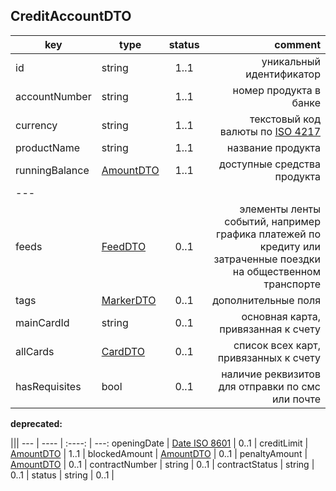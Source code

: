 ﻿## CreditAccountDTO

key | type | status | comment
--- | ---- | :----: | ---:
id | string | 1..1 | уникальный идентификатор
accountNumber | string | 1..1 | номер продукта в банке
currency | string | 1..1 | текстовый код валюты по [ISO 4217](https://ru.wikipedia.org/wiki/ISO_4217)
productName | string | 1..1 | название продукта
runningBalance | [AmountDTO](#amountdto) | 1..1 | доступные средства продукта
--- |||
feeds | [FeedDTO](#feeddto) | 0..1 | элементы ленты событий, например графика платежей по кредиту или затраченные поездки на общественном транспорте
tags | [MarkerDTO](#markerdto) | 0..1 | дополнительные поля
mainCardId | string | 0..1 | основная карта, привязанная к счету
allCards | [CardDTO](#carddto) | 0..1 | список всех карт, привязанных к счету
hasRequisites | bool | 0..1 | наличие реквизитов для отправки по смс или почте

**deprecated:**

 |||
--- | ---- | :----: | ---:
openingDate | [Date ISO 8601](https://ru.wikipedia.org/wiki/ISO_8601) | 0..1 | 
creditLimit | [AmountDTO](#amountdto) | 1..1 | 
blockedAmount | [AmountDTO](#amountdto) | 0..1 | 
penaltyAmount | [AmountDTO](#amountdto) | 0..1 | 
contractNumber | string | 0..1 | 
contractStatus | string | 0..1 | 
status | string | 0..1 | 
